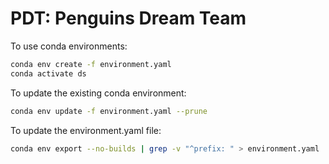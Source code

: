 # PDT: Penguins Dream Team

To use conda environments:
```bash
conda env create -f environment.yaml
conda activate ds
```

To update the existing conda environment:
```bash
conda env update -f environment.yaml --prune
```

To update the environment.yaml file:
```bash
conda env export --no-builds | grep -v "^prefix: " > environment.yaml
```